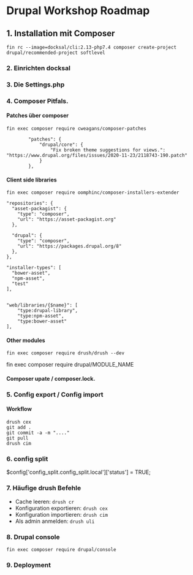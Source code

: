 # Drupal Workshop Roadmap

## 1. Installation mit Composer
```
fin rc --image=docksal/cli:2.13-php7.4 composer create-project drupal/recommended-project softlevel
```

### 2. Einrichten docksal

### 3. Die Settings.php
### 4. Composer Pitfals.
#### Patches über composer
```
fin exec composer require cweagans/composer-patches
```
``` 
        "patches": {
            "drupal/core": {
                "Fix broken theme suggestions for views.": "https://www.drupal.org/files/issues/2020-11-23/2118743-190.patch"
            }
        },
``` 
#### Client side libraries
``` 
fin exec composer require oomphinc/composer-installers-extender
``` 
  ```
  "repositories": {
    "asset-packagist": {
      "type": "composer",
      "url": "https://asset-packagist.org"
    },
   
    "drupal": {
      "type": "composer",
      "url": "https://packages.drupal.org/8"
    },
  },
```
  ```
  "installer-types": [
    "bower-asset",
    "npm-asset",
    "test"
],
        
```
```
"web/libraries/{$name}": [
    "type:drupal-library",
    "type:npm-asset",
    "type:bower-asset"
],
```
#### Other modules
``` 
fin exec composer require drush/drush --dev
``` 
fin exec composer require drupal/MODULE_NAME
#### Composer upate / composer.lock.

### 5. Config export / Config import
#### Workflow
``` 
drush cex
git add .
git commit -a -m "...."
git pull 
drush cim
```
### 6. config split
$config['config_split.config_split.local']['status'] = TRUE;


### 7. Häufige drush Befehle
* Cache leeren: `drush cr` 
* Konfiguration exportieren: `drush cex` 
* Konfiguration importieren: `drush cim` 
* Als admin anmelden: `drush uli` 


### 8. Drupal console
```
fin exec composer require drupal/console
```

### 9. Deployment




